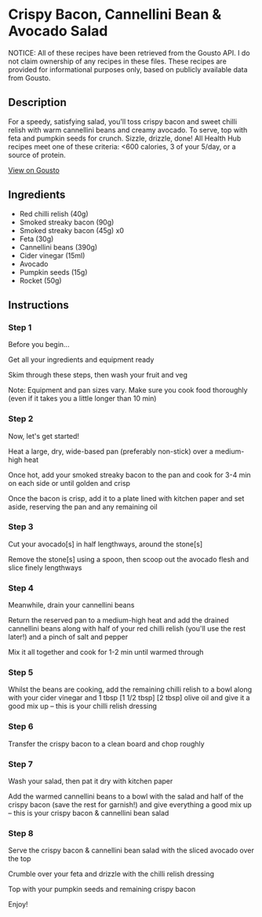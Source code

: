 # Crispy Bacon, Cannellini Bean & Avocado Salad

NOTICE: All of these recipes have been retrieved from the Gousto API. I do not claim ownership of any recipes in these files. These recipes are provided for informational purposes only, based on publicly available data from Gousto.

## Description

For a speedy, satisfying salad, you'll toss crispy bacon and sweet chilli relish with warm cannellini beans and creamy avocado. To serve, top with feta and pumpkin seeds for crunch. Sizzle, drizzle, done! All Health Hub recipes meet one of these criteria: <600 calories, 3 of your 5/day, or a source of protein.

[View on Gousto](https://www.gousto.co.uk/recipes/cookbook/10-min-bacon-lentil-avocado-salad)

## Ingredients

- Red chilli relish (40g)
- Smoked streaky bacon (90g)
- Smoked streaky bacon (45g) x0
- Feta (30g)
- Cannellini beans (390g)
- Cider vinegar (15ml)
- Avocado
- Pumpkin seeds (15g)
- Rocket (50g)

## Instructions


### Step 1

Before you begin...

Get all your ingredients and equipment ready

Skim through these steps, then wash your fruit and veg

Note: Equipment and pan sizes vary. Make sure you cook food thoroughly (even if it takes you a little longer than 10 min)


### Step 2

Now, let's get started!

Heat a large, dry, wide-based pan (preferably non-stick) over a medium-high heat

Once hot, add your smoked streaky bacon to the pan and cook for 3-4 min on each side or until golden and crisp

Once the bacon is crisp, add it to a plate lined with kitchen paper and set aside, reserving the pan and any remaining oil


### Step 3

Cut your avocado[s]<span class="text-danger"> </span>in half lengthways, around the stone[s]

Remove the stone[s] using a spoon, then scoop out the avocado flesh and slice finely lengthways


### Step 4

Meanwhile, drain your cannellini beans

Return the reserved pan to a medium-high heat and add the drained cannellini beans along with half of your red chilli relish (you'll use the rest later!) and a pinch of salt and pepper

Mix it all together and cook for 1-2 min until warmed through


### Step 5

Whilst the beans are cooking, add the remaining chilli relish to a bowl along with your cider vinegar and 1 tbsp <span class="text-purple">[1 1/2 tbsp]</span> <span class="text-danger">[2 tbsp]</span> olive oil and give it a good mix up – this is your chilli relish dressing


### Step 6

Transfer the crispy bacon to a clean board and chop roughly


### Step 7

Wash your salad, then pat it dry with kitchen paper

Add the warmed cannellini beans to a bowl with the salad and half of the crispy bacon (save the rest for garnish!) and give everything a good mix up – this is your crispy bacon & cannellini bean salad

### Step 8

Serve the crispy bacon & cannellini bean salad with the sliced avocado over the top

Crumble over your feta and drizzle with the chilli relish dressing

Top with your pumpkin seeds and remaining crispy bacon

Enjoy!

